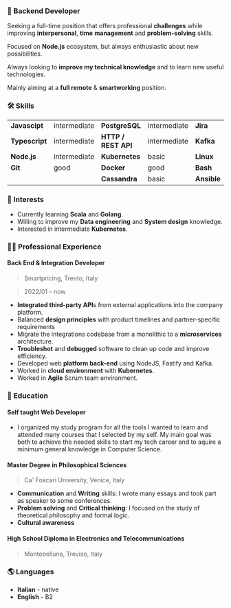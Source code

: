 ### 🎯 Backend Developer

Seeking a full-time position that offers professional **challenges**
while improving **interpersonal**, **time** **management** and **problem-solving**
skills.

Focused on **Node.js** ecosystem, but always enthusiastic about new possibilities.

Always looking to **improve my technical knowledge** and to learn new useful technologies.

Mainly aiming at a **full remote** & **smartworking** position.

### 🛠 Skills

|                |              |                     |              |             |       |
|----------------|--------------|---------------------|--------------|-------------|-------|
| **Javascipt**  | intermediate | **PostgreSQL**      | intermediate | **Jira**    | basic |
| **Typescript** | intermediate | **HTTP / REST API** | intermediate | **Kafka**   | good  |
| **Node.js**    | intermediate | **Kubernetes**      | basic        | **Linux**   | good  |
| **Git**        | good         | **Docker**          | good         | **Bash**    | good  |
|                |              | **Cassandra**       | basic        | **Ansible** | basic |

### 🔭 Interests

- Currently learning **Scala** and **Golang**.
- Willing to improve my **Data engineering** and **System design** knowledge.
- Interested in intermediate **Kubernetes**.

### 👨‍🔧 Professional Experience

#### Back End & Integration Developer

> Smartpricing, Trento, Italy

> 2022/01 - now

- **Integrated third-party API**s from external applications into the company platform.
- Balanced **design principles** with product timelines and partner-specific
requirements 
- Migrate the integrations codebase from a monolithic to a **microservices** architecture.
- **Troubleshot** and **debugged** software to clean up code and improve efficiency.
- Developed web **platform back-end** using NodeJS, Fastify and Kafka.
- Worked in **cloud environment** with **Kubernetes**.
- Worked in **Agile** Scrum team environment.

### 📃 Education

#### Self taught Web Developer

- I organized my study program for all the tools I wanted to learn and attended many courses that I selected by my self. My main goal was both to achieve the needed skills to start my tech career and to aquire a minimum general knowledge in Computer Science.

#### Master Degree in Philosophical Sciences

> Ca' Foscari University, Venice, Italy

- **Communication** and **Writing** skills: I wrote many essays and took part as speaker to some conferences.
- **Problem solving** and **Critical thinking**: I focused on the study of theoretical philosophy and formal logic.
- **Cultural awareness**

#### High School Diploma in Electronics and Telecommunications

> Montebelluna, Treviso, Italy

### 🌎 Languages

- **Italian** - native
- **English** - B2
